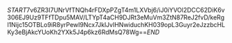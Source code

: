 $START$7v6ZR3I7UNrVfTNQh4rFDXpPZgT4m1LXVbj6/iJ0iYVOl2DCC62DiK6v306EJ9Uz9TFfTDpu5MAV/LTYpT4aCH9DJRt3eMuVm3ZtN87ReJ2fvD/keRgl1Nijc15OTBLo9iR8yrPewI9Ncx7JklJvIHNwiduchKH039opL3Guyr2eJzzbcHLKy3eBjAkcYUoKh2YXk5J4p6kz6RdMsQ78Wg==$END$